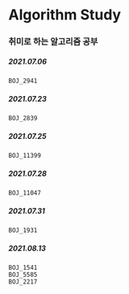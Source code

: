 # Algorithm Study

### 취미로 하는 알고리즘 공부

##### 2021.07.06
    BOJ_2941   
  
##### 2021.07.23
    BOJ_2839   
  
##### 2021.07.25
    BOJ_11399   
  
##### 2021.07.28
    BOJ_11047   
  
##### 2021.07.31
    BOJ_1931   
  
##### 2021.08.13
    BOJ_1541   
    BOJ_5585
    BOJ_2217
